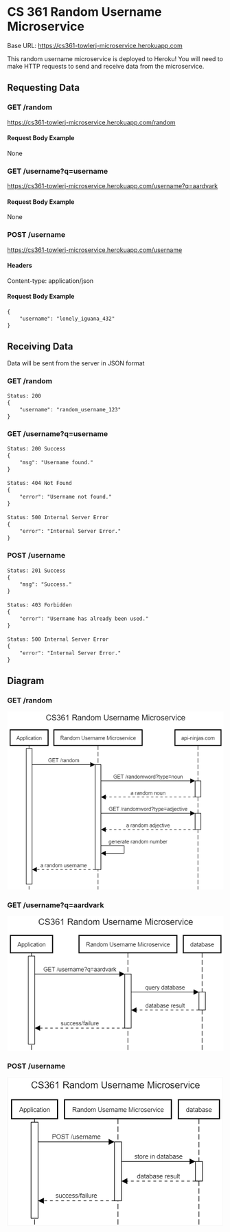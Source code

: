 # CS 361 Random Username Microservice

Base URL: https://cs361-towlerj-microservice.herokuapp.com

This random username microservice is deployed to Heroku! You will need to make HTTP requests to send and receive data from the microservice.

## Requesting Data

### GET /random

https://cs361-towlerj-microservice.herokuapp.com/random

#### Request Body Example
None

### GET /username?q=username

https://cs361-towlerj-microservice.herokuapp.com/username?q=aardvark

#### Request Body Example
None

### POST /username

https://cs361-towlerj-microservice.herokuapp.com/username

#### Headers

Content-type: application/json

#### Request Body Example

```http request
{
    "username": "lonely_iguana_432"
}
```

## Receiving Data

Data will be sent from the server in JSON format

### GET /random

```http request
Status: 200
{
    "username": "random_username_123"
}
```

### GET /username?q=username

```http request
Status: 200 Success
{
    "msg": "Username found."
}

Status: 404 Not Found
{
    "error": "Username not found."
}

Status: 500 Internal Server Error
{
    "error": "Internal Server Error."
}
```

### POST /username

```http request
Status: 201 Success
{
    "msg": "Success."
}

Status: 403 Forbidden
{
    "error": "Username has already been used."
}

Status: 500 Internal Server Error
{
    "error": "Internal Server Error."
}
```

## Diagram

### GET /random
![img.png](img.png)

### GET /username?q=aardvark
![img_1.png](img_1.png)

### POST /username
![img_2.png](img_2.png)
